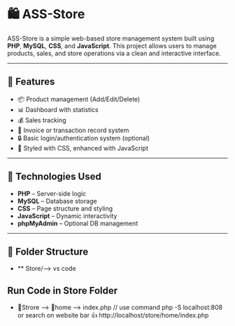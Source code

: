 # 🛍️ ASS-Store

ASS-Store is a simple web-based store management system built using **PHP**, **MySQL**, **CSS**, and **JavaScript**. This project allows users to manage products, sales, and store operations via a clean and interactive interface.

---

## 🚀 Features

- 📦 Product management (Add/Edit/Delete)
- 📊 Dashboard with statistics
- 💰 Sales tracking
- 🧾 Invoice or transaction record system
- 🔒 Basic login/authentication system (optional)
- 🎨 Styled with CSS, enhanced with JavaScript

---

## 🧰 Technologies Used

- **PHP** – Server-side logic
- **MySQL** – Database storage
- **CSS** – Page structure and styling
- **JavaScript** – Dynamic interactivity
- **phpMyAdmin** – Optional DB management

---

## 📂 Folder Structure

- ** Store/--> vs code

## Run Code in Store Folder
- 📂Strore --> 📂home --> index.php // use command php -S localhost:808 or search on website bar 👍 http://localhost/store/home/index.php
